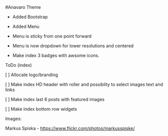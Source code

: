 #Anavaro Theme

- Added Bootstrap

- Added Menu 

- Menu is sticky from one point forward

- Menu is now dropdown for lower resolutions and centered

- Make index 3 badges with awsome icons.

ToDo (index)

[ ] Allocate logo/branding

[ ] Make index HD header with roller and possiblity to select images text and links

[ ] Make index last 6 posts with featured images

[ ] Make index bottom row widgets


Images:

Markus Spiska - https://www.flickr.com/photos/markusspiske/
